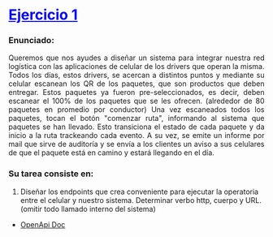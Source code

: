 # <span style="color:blue"><u>Ejercicio 1</u></span>
### Enunciado:

<div style="text-align: justify">
Queremos que nos ayudes a diseñar un sistema para integrar nuestra red logística con las aplicaciones de celular de los drivers que operan la misma.
Todos los días, estos drivers, se acercan a distintos puntos y mediante su celular escanean los QR de los paquetes, que son productos que deben entregar. Estos paquetes ya fueron pre-seleccionados, es decir, deben escanear el 100% de los paquetes que se les ofrecen. (alrededor de 80 paquetes en promedio por conductor)
Una vez escaneados todos los paquetes, tocan el botón "comenzar ruta", informando al sistema que paquetes se han llevado. Esto transiciona el estado de cada paquete y da inicio a la ruta trackeando cada evento. A su vez, se emite un informe por mail que sirve de auditoría y se envía a los clientes un aviso a sus celulares de que el paquete está en camino y estará llegando en el día.
</div>



### Su tarea consiste en:

1.  Diseñar los endpoints que crea conveniente para ejecutar la operatoria entre el
celular y nuestro sistema. Determinar verbo http, cuerpo y URL. (omitir todo
llamado interno del sistema)

- [OpenApi Doc](./openapi/index.html)
